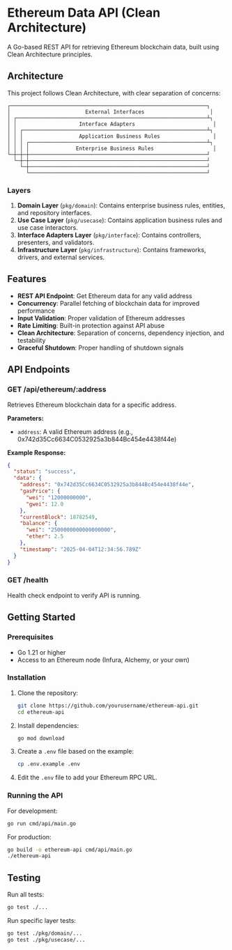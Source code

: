 # Ethereum Data API (Clean Architecture)

A Go-based REST API for retrieving Ethereum blockchain data, built using Clean Architecture principles.

## Architecture

This project follows Clean Architecture, with clear separation of concerns:

```
┌───────────────────────────────────────────────────────────────┐
│                        External Interfaces                     │
│ ┌─────────────────────────────────────────────────────────────┴┐
│ │                    Interface Adapters                         │
│ │ ┌───────────────────────────────────────────────────────────┴┐
│ │ │                  Application Business Rules                 │
│ │ │ ┌─────────────────────────────────────────────────────────┴┐
│ │ │ │               Enterprise Business Rules                   │
└─┼─┼─┼─────────────────────────────────────────────────────────┘
  └─┼─┼─────────────────────────────────────────────────────────┘
    └─┼─────────────────────────────────────────────────────────┘
      └─────────────────────────────────────────────────────────┘
```

### Layers

1. **Domain Layer** (`pkg/domain`): Contains enterprise business rules, entities, and repository interfaces.
2. **Use Case Layer** (`pkg/usecase`): Contains application business rules and use case interactors.
3. **Interface Adapters Layer** (`pkg/interface`): Contains controllers, presenters, and validators.
4. **Infrastructure Layer** (`pkg/infrastructure`): Contains frameworks, drivers, and external services.

## Features

- **REST API Endpoint**: Get Ethereum data for any valid address
- **Concurrency**: Parallel fetching of blockchain data for improved performance
- **Input Validation**: Proper validation of Ethereum addresses
- **Rate Limiting**: Built-in protection against API abuse
- **Clean Architecture**: Separation of concerns, dependency injection, and testability
- **Graceful Shutdown**: Proper handling of shutdown signals

## API Endpoints

### GET /api/ethereum/:address

Retrieves Ethereum blockchain data for a specific address.

**Parameters:**
- `address`: A valid Ethereum address (e.g., 0x742d35Cc6634C0532925a3b844Bc454e4438f44e)

**Example Response:**
```json
{
  "status": "success",
  "data": {
    "address": "0x742d35Cc6634C0532925a3b844Bc454e4438f44e",
    "gasPrice": {
      "wei": "12000000000",
      "gwei": 12.0
    },
    "currentBlock": 18782549,
    "balance": {
      "wei": "2500000000000000000",
      "ether": 2.5
    },
    "timestamp": "2025-04-04T12:34:56.789Z"
  }
}
```

### GET /health

Health check endpoint to verify API is running.

## Getting Started

### Prerequisites

- Go 1.21 or higher
- Access to an Ethereum node (Infura, Alchemy, or your own)

### Installation

1. Clone the repository:
   ```bash
   git clone https://github.com/yourusername/ethereum-api.git
   cd ethereum-api
   ```

2. Install dependencies:
   ```bash
   go mod download
   ```

3. Create a `.env` file based on the example:
   ```bash
   cp .env.example .env
   ```

4. Edit the `.env` file to add your Ethereum RPC URL.

### Running the API

For development:
```bash
go run cmd/api/main.go
```

For production:
```bash
go build -o ethereum-api cmd/api/main.go
./ethereum-api
```

## Testing

Run all tests:
```bash
go test ./...
```

Run specific layer tests:
```bash
go test ./pkg/domain/...
go test ./pkg/usecase/...
```

